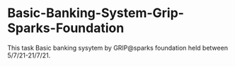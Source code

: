 # Basic-Banking-System-Grip-Sparks-Foundation
This  task Basic banking sysytem by GRIP@sparks foundation held between 5/7/21-21/7/21.
